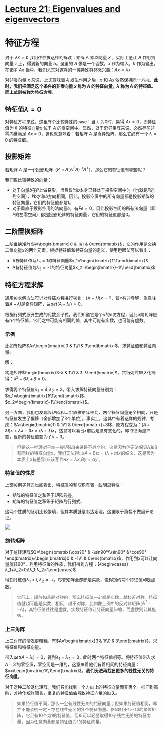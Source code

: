 # [Lecture 21: Eigenvalues and eigenvectors](https://ocw.mit.edu/courses/18-06-linear-algebra-spring-2010/resources/lecture-21-eigenvalues-and-eigenvectors/)

# **特征方程**

对于 $Ax=b$  我们往往做这样的解读：矩阵 $A$ 乘以向量 $x$ ，实际上是让 $A$ 作用到向量 $x$  上，得到新的向量 $b$。这里的 $A$ 像是一个函数，$x$ 作为输入，$b$ 作为输出。在诸多 $Ax$ 当中，我们尤其对这样的一类特殊群体感兴趣：$Ax=λx$

对非零向量 $x$ 来说，上式意味着 $A$ 发生作用之后，$x$ 和 $Ax$ 依然保持同一方向。**此时，我们把满足这个条件的非零向量 $x$ 称为 $A$ 的特征向量，$λ$ 称为 $A$ 的特征值。而上式则被称为特征方程。**

## **特征值$λ=0$**

对特征方程来说，这里有个比较特殊的case：当 $λ$ 为0时，易得 $Ax=0$，即特征值为 0 的特征向量$x$ 位于 $A$ 的零空间中。显然，对于奇异矩阵来说，必然存在非零向量满足 $Ax=0$，这也就意味着：若矩阵 $A$ 是奇异矩阵，那么它必有一个 $λ=0$ 的特征值。

## **投影矩阵**

若矩阵 $A$ 是一个投影矩阵（$P=A(A^TA)^{-1}A^T$），那么它的特征值有哪些呢？

我们取比较特殊的向量：

- 对于向量$b$在$P$上做投影，当且仅当$b$本身已经处于投影空间中时（也就是$P$的列空间），$Pb$才和$b$方向相同。因此，投影空间中的所有向量都是投影矩阵的特征向量，它们的特征值都是$1$。
- 对于垂直于投影空间的法向量$e$，有$Pe=0$，因此投影空间的所有法向量（即$P$的左零空间）都是投影矩阵的特征向量，它们的特征值都是$0$。

## **二阶置换矩阵**

二阶置换矩阵$A=\begin{bmatrix}0 & 1\\1 & 0\end{bmatrix}$，它的作用是交换二维向量$x$的两个元素。根据特征值和特征向量的定义，使用瞪眼法可以看出：

- A有特征值为$λ_1=1$的特征向量$x_1=\begin{bmatrix}1\\1\end{bmatrix}$
- A有特征值为$λ_2=-1$的特征向量$x_2=\begin{bmatrix}-1\\1\end{bmatrix}$

## **特征方程求解**

通用的求解方法可以对特征方程进行转化：$(A-λI)x=0$，若$x$有非零解，则意味着$A-λI$是奇异矩阵，故$det(A-λI)=0$。

根据行列式展开生成的代数余子式，我们知道它是个$λ$的n次方程，因此n阶矩阵应有n个特征值，它们之中可能有相同的值，其中可能有实数，也可能有虚数。

### **示例**

比如有矩阵$A=\begin{bmatrix}3 & 1\\1 & 3\end{bmatrix}$，求特征值和特征向量。

解：

构造矩阵$\begin{bmatrix}3-λ & 1\\1 & 3-λ\end{bmatrix}$，其行列式带入化简得：$λ^2-6λ+8=0$。

求得两个特征值$λ_1=4,λ_2=2$。带入求解特征向量分别为：$x_1=\begin{bmatrix}1\\1\end{bmatrix}$，$x_2=\begin{bmatrix}-1\\1\end{bmatrix}$。

另一方面，我们也发现该矩阵和二阶置换矩阵相比，两个特征向量完全相同，只是特征值发生了偏移（全部增加了3个单位）。事实上，这其中有着这样的规律，考虑：$A=\begin{bmatrix}0 & 1\\1 & 0\end{bmatrix}+3I$，原方程变为：$(A+3I)x=λx+3x=(λ+3)x$，这里可以看出$x$前后是没有变化的，即特征向量不变，但新的特征值变为了$λ+3$。

> 但是这一推理对于加一般矩阵B来说是不成立的，这是因为你无法保证A和B有同样的特征向量x，我们无法得出$(A+B)x=(λ+α)x$的结论，这是因为本质上x有差异(应该写作$Ax=λx,By=αy$)。
> 

### **特征值的性质**

上面的例子其实也能看出，特征值的和与积有着一些明显特性：

- 矩阵的特征值之和等于矩阵的迹。
- 矩阵的特征值之积等于矩阵的行列式。

这两个性质的证明比较繁琐，但其本质就是韦达定理，这里限于篇幅不做展开论证。

![](https://r00tk1ts.github.io/2023/10/09/%E7%BA%BF%E6%80%A7%E4%BB%A3%E6%95%B0%E7%AC%94%E8%AE%B0(%E4%BA%8C%E5%8D%81%E4%B8%80)%E2%80%94%E2%80%94%E7%89%B9%E5%BE%81%E6%96%B9%E7%A8%8B/2023-10-09-19-47-38.png)

### **旋转矩阵**

对于旋转矩阵$Q=\begin{bmatrix}\cos90° & -\sin90°\\\sin90° & \cos90°\end{bmatrix}=\begin{bmatrix}0 & -1\\1 & 0\end{bmatrix}$，作用到x可以让向量旋转90°，利用特征值的性质，我们得到方程：$\begin{cases}λ_1+λ_2=0\\λ_1⋅λ_2=1\end{cases}$

得到特征值$λ_1=i,λ_2=-i$。尽管矩阵全部都是实数，但得到的两个特征值却是虚数。

> 实际上，矩阵如果是对称的，那么特征值一定都是实数。越接近对称，特征值就越可能是实数，相反，越不对称，比如像上例中的反对称矩阵($A^T=-A$)，其特征值往往是虚数。实数特征值让特征向量伸缩，而虚数则让其旋转。
> 

### **上三角阵**

上三角阵的情况更糟糕，有$A=\begin{bmatrix}3 & 1\\0 & 3\end{bmatrix}$，求特征值和特征向量。

带入$det(A-λI)=0$，得到$λ_1=λ_2=3$，此时两个特征值相等。将特征值带入求$A-3I$的零空间，零空间是一维的，这意味着他们有着相同的特征向量：$x=\begin{bmatrix}1\\0\end{bmatrix}$。**我们无法再找出更多的线性无关的特征向量。**

对于这种二阶退化矩阵，我们只能找到一个方向上的特征向量而非两个。推广到高阶，对特化矩阵而言，重复的特征值会导致特征向量的缺失。

> 如果特征值不同，那么一定有线性无关的特征向量；但如果特征值相同，却并不能说明一定不存在线性无关的多个特征向量。例如对于10×10的单位矩阵，它只有10个为1的特征值，但却可以轻易取得10个线性无关的特征向量，因为任意向量都是特征值为1的特征向量。
>